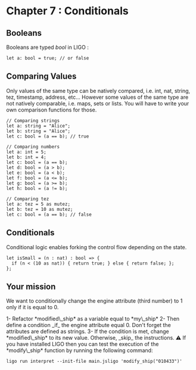 # Chapter 7 : Conditionals

<dialog character="robot">[DROID-1242] INVALID CONDITIONAL INSTRUCTIONS. ERR %%$7834[[{23e3}]] PLEASE SPECIFY CONDITIONAL INSTRUCTIONS.</dialog>

## Booleans

Booleans are typed _bool_ in LIGO :

```
let a: bool = true; // or false
```

## Comparing Values

Only values of the same type can be natively compared, i.e. int, nat, string, tez, timestamp, address, etc... However some values of the same type are not natively comparable, i.e. maps, sets or lists. You will have to write your own comparison functions for those.

```
// Comparing strings
let a: string = "Alice";
let b: string = "Alice";
let c: bool = (a == b); // true

// Comparing numbers
let a: int = 5;
let b: int = 4;
let c: bool = (a == b);
let d: bool = (a > b);
let e: bool = (a < b);
let f: bool = (a <= b);
let g: bool = (a >= b);
let h: bool = (a != b);

// Comparing tez
let a: tez = 5 as mutez;
let b: tez = 10 as mutez;
let c: bool = (a == b); // false
```

## Conditionals

Conditional logic enables forking the control flow depending on the state.

```
let isSmall = (n : nat) : bool => {
  if (n < (10 as nat)) { return true; } else { return false; };
};
```

## Your mission

We want to conditionally change the engine attribute (third number) to 1 only if it is equal to 0.

<!-- prettier-ignore -->1- Refactor *modified\_ship* as a variable equal to *my\_ship*

<!-- prettier-ignore -->2- Then define a condition _if_ the engine attribute equal 0. Don't forget the attributes are defined as strings.

<!-- prettier-ignore -->3- If the condition is met, change *modified\_ship* to its new value. Otherwise, _skip_ the instructions.

<!-- prettier-ignore -->⚠️ If you have installed LIGO then you can test the execution of the *modify\_ship* function by running the following command:

```
ligo run interpret --init-file main.jsligo 'modify_ship("010433")'
```
